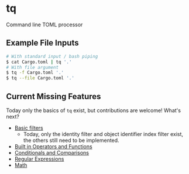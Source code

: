 # tq

Command line TOML processor

## Example File Inputs

```sh
# With standard input / bash piping
$ cat Cargo.toml | tq '.'
# With file argument
$ tq -f Cargo.toml '.'
$ tq --file Cargo.toml '.'
```

## Current Missing Features

Today only the basics of `tq` exist, but contributions are welcome! What's next?

- [Basic filters](https://stedolan.github.io/jq/manual/#Basicfilters)
  - Today, only the identity filter and object identifier index filter exist, the others still need to be implemented.
- [Built in Operators and Functions](https://stedolan.github.io/jq/manual/#Builtinoperatorsandfunctions)
- [Conditionals and Comparisons](https://stedolan.github.io/jq/manual/#ConditionalsandComparisons)
- [Regular Expressions](https://stedolan.github.io/jq/manual/#RegularexpressionsPCRE)
- [Math](https://stedolan.github.io/jq/manual/#Math)
